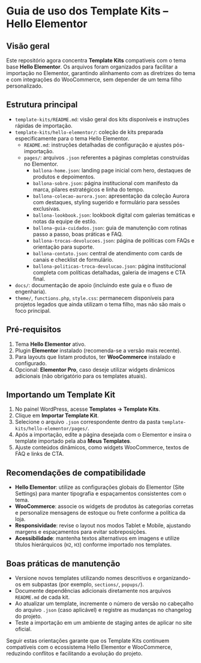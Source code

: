 # Guia de uso dos Template Kits – Hello Elementor

## Visão geral

Este repositório agora concentra **Template Kits** compatíveis com o tema base **Hello Elementor**. Os arquivos foram organizados para facilitar a importação no Elementor, garantindo alinhamento com as diretrizes do tema e com integrações do WooCommerce, sem depender de um tema filho personalizado.

## Estrutura principal

- `template-kits/README.md`: visão geral dos kits disponíveis e instruções rápidas de importação.
- `template-kits/hello-elementor/`: coleção de kits preparada especificamente para o tema Hello Elementor.
  - `README.md`: instruções detalhadas de configuração e ajustes pós-importação.
  - `pages/`: arquivos `.json` referentes a páginas completas construídas no Elementor.
    - `ballona-home.json`: landing page inicial com hero, destaques de produtos e depoimentos.
    - `ballona-sobre.json`: página institucional com manifesto da marca, pilares estratégicos e linha do tempo.
    - `ballona-colecao-aurora.json`: apresentação da coleção Aurora com destaques, styling sugerido e formulário para sessões exclusivas.
    - `ballona-lookbook.json`: lookbook digital com galerias temáticas e notas da equipe de estilo.
    - `ballona-guia-cuidados.json`: guia de manutenção com rotinas passo a passo, boas práticas e FAQ.
    - `ballona-trocas-devolucoes.json`: página de políticas com FAQs e orientação para suporte.
    - `ballona-contato.json`: central de atendimento com cards de canais e checklist de formulário.
    - `ballona-politicas-troca-devolucao.json`: página institucional completa com políticas detalhadas, galeria de imagens e CTA final.
- `docs/`: documentação de apoio (incluindo este guia e o fluxo de engenharia).
- `theme/`, `functions.php`, `style.css`: permanecem disponíveis para projetos legados que ainda utilizam o tema filho, mas não são mais o foco principal.

## Pré-requisitos

1. Tema **Hello Elementor** ativo.
2. Plugin **Elementor** instalado (recomenda-se a versão mais recente).
3. Para layouts que listam produtos, ter **WooCommerce** instalado e configurado.
4. Opcional: **Elementor Pro**, caso deseje utilizar widgets dinâmicos adicionais (não obrigatório para os templates atuais).

## Importando um Template Kit

1. No painel WordPress, acesse **Templates → Template Kits**.
2. Clique em **Importar Template Kit**.
3. Selecione o arquivo `.json` correspondente dentro da pasta `template-kits/hello-elementor/pages/`.
4. Após a importação, edite a página desejada com o Elementor e insira o template importado pela aba **Meus Templates**.
5. Ajuste conteúdos dinâmicos, como widgets WooCommerce, textos de FAQ e links de CTA.

## Recomendações de compatibilidade

- **Hello Elementor**: utilize as configurações globais do Elementor (Site Settings) para manter tipografia e espaçamentos consistentes com o tema.
- **WooCommerce**: associe os widgets de produtos às categorias corretas e personalize mensagens de estoque ou frete conforme a política da loja.
- **Responsividade**: revise o layout nos modos Tablet e Mobile, ajustando margens e espaçamentos para evitar sobreposições.
- **Acessibilidade**: mantenha textos alternativos em imagens e utilize títulos hierárquicos (`H2`, `H3`) conforme importado nos templates.

## Boas práticas de manutenção

- Versione novos templates utilizando nomes descritivos e organizando-os em subpastas (por exemplo, `sections/`, `popups/`).
- Documente dependências adicionais diretamente nos arquivos `README.md` de cada kit.
- Ao atualizar um template, incremente o número de versão no cabeçalho do arquivo `.json` (caso aplicável) e registre as mudanças no changelog do projeto.
- Teste a importação em um ambiente de staging antes de aplicar no site oficial.

Seguir estas orientações garante que os Template Kits continuem compatíveis com o ecossistema Hello Elementor e WooCommerce, reduzindo conflitos e facilitando a evolução do projeto.
